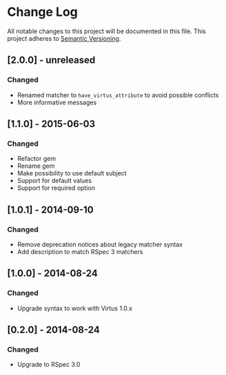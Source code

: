 # Change Log
All notable changes to this project will be documented in this file.
This project adheres to [Semantic Versioning](http://semver.org/).

## [2.0.0] - unreleased
### Changed
- Renamed matcher to `have_virtus_attribute` to avoid possible conflicts
- More informative messages

## [1.1.0] - 2015-06-03
### Changed
- Refactor gem
- Rename gem
- Make possibility to use default subject
- Support for default values
- Support for required option

## [1.0.1] - 2014-09-10
### Changed
- Remove deprecation notices about legacy matcher syntax
- Add description to match RSpec 3 matchers

## [1.0.0] - 2014-08-24
### Changed
- Upgrade syntax to work with Virtus 1.0.x

## [0.2.0] - 2014-08-24
### Changed
- Upgrade to RSpec 3.0

